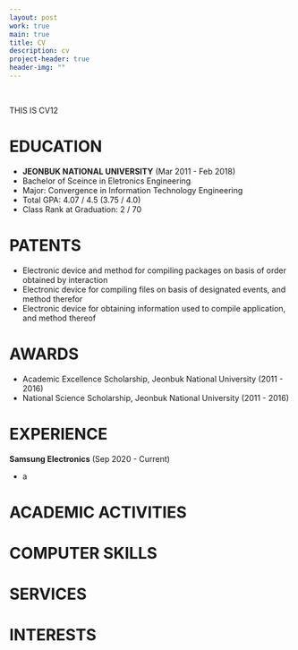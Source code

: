 ```yaml
---
layout: post
work: true
main: true
title: CV
description: cv
project-header: true
header-img: ""
---
```



&nbsp;


THIS IS CV12

# EDUCATION
-  __JEONBUK NATIONAL UNIVERSITY__ (Mar 2011 - Feb 2018)
  - Bachelor of Sceince in Eletronics Engineering
  - Major: Convergence in Information Technology Engineering
  - Total GPA: 4.07 / 4.5 (3.75 / 4.0)
  - Class Rank at Graduation: 2 / 70

# PATENTS
- Electronic device and method for compiling packages on basis of order obtained by
interaction
- Electronic device for compiling files on basis of designated events, and method
therefor
- Electronic device for obtaining information used to compile application, and method
thereof

# AWARDS
* Academic Excellence Scholarship, Jeonbuk National University (2011 - 2016)
* National Science Scholarship, Jeonbuk National University (2011 - 2016)

# EXPERIENCE
__Samsung Electronics__ (Sep 2020 - Current)
* a

# ACADEMIC ACTIVITIES

# COMPUTER SKILLS

# SERVICES

# INTERESTS

